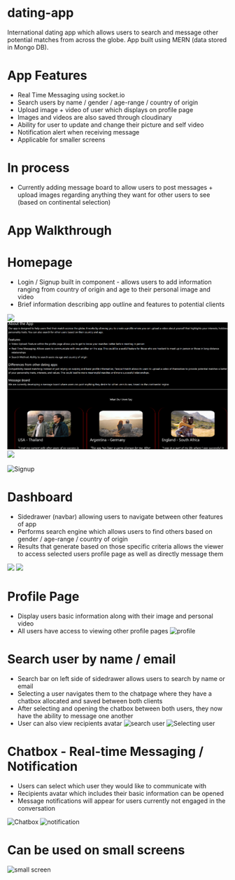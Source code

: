 # dating-app
International dating app which allows users to search and message other potential matches from across the globe. App built using MERN (data stored in Mongo DB). 

# App Features
* Real Time Messaging using socket.io
* Search users by name / gender / age-range / country of origin
* Upload image + video of user which displays on profile page
* Images and videos are also saved through cloudinary
* Ability for user to update and change their picture and self video
* Notification alert when receiving message
* Applicable for smaller screens

# In process
* Currently adding message board to allow users to post messages + upload images regarding anything they want for other users to see (based on continental selection)

# App Walkthrough
# Homepage
* Login / Signup built in component - allows users to add information ranging from country of origin and age to their personal image and video
* Brief information describing app outline and features to potential clients
<img src="Homepage.png" />
<img src="homepage2.png" />
<img src="homepage3.png" />

![Signup](https://github.com/PatrickPachacz/dating-app/assets/123042779/b24c0c01-84b0-49fc-9631-add5ee94a7ac)

# Dashboard 
* Sidedrawer (navbar) allowing users to navigate between other features of app
* Performs search engine which allows users to find others based on gender / age-range / country of origin
* Results that generate based on those specific criteria allows the viewer to access selected users profile page as well as directly message them
<img src="dashboard.png" />
<img src="matches.png" />

# Profile Page
* Display users basic information along with their image and personal video
* All users have access to viewing other profile pages
![profile](https://github.com/PatrickPachacz/dating-app/assets/123042779/1cea7000-4e64-4444-916d-2ccc80462028)

# Search user by name / email
* Search bar on left side of sidedrawer allows users to search by name or email
* Selecting a user navigates them to the chatpage where they have a chatbox allocated and saved between both clients
* After selecting and opening the chatbox between both users, they now have the ability to message one another
* User can also view recipients avatar
![search user](https://github.com/PatrickPachacz/dating-app/assets/123042779/663892ea-95da-4d10-9c16-5287380b6b22)
![Selecting user](https://github.com/PatrickPachacz/dating-app/assets/123042779/9965ca11-e703-44ff-8735-74622103b82f)

# Chatbox - Real-time Messaging / Notification
* Users can select which user they would like to communicate with
* Recipients avatar which includes their basic information can be opened 
* Message notifications will appear for users currently not engaged in the conversation

![Chatbox](https://github.com/PatrickPachacz/dating-app/assets/123042779/fd8f2215-13f2-4aa3-bddb-f94b31572cf0)
![notification](https://github.com/PatrickPachacz/dating-app/assets/123042779/173a26af-9195-4cfd-ac36-55a774071af3)

# Can be used on small screens 
![small screen](https://github.com/PatrickPachacz/dating-app/assets/123042779/91c33f12-baff-449d-9b34-9de49aa744b1)
